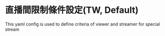 # 直播間限制條件設定(TW, Default)

This yaml config is used to define criteria of viewer and streamer for special stream
